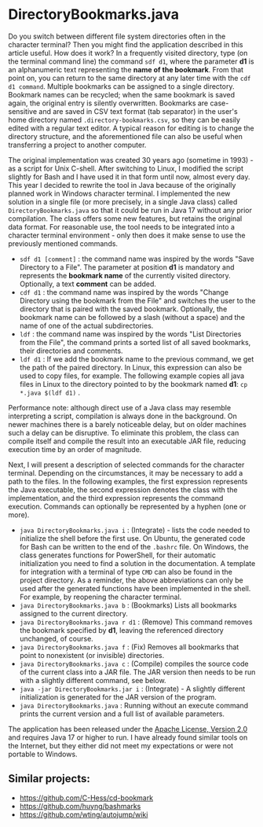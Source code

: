 # DirectoryBookmarks.java

Do you switch between different file system directories often in the character terminal? 
Then you might find the application described in this article useful. 
How does it work? 
In a frequently visited directory, type (on the terminal command line) the command `sdf d1`, where the parameter **d1** is an alphanumeric text representing the **name of the bookmark**. 
From that point on, you can return to the same directory at any later time with the `cdf d1 command`. 
Multiple bookmarks can be assigned to a single directory. 
Bookmark names can be recycled; when the same bookmark is saved again, the original entry is silently overwritten. 
Bookmarks are case-sensitive and are saved in CSV text format (tab separator) in the user's home directory named `.directory-bookmarks.csv`, so they can be easily edited with a regular text editor. 
A typical reason for editing is to change the directory structure, and the aforementioned file can also be useful when transferring a project to another computer.

The original implementation was created 30 years ago (sometime in 1993) - as a script for Unix C-shell. 
After switching to Linux, I modified the script slightly for Bash and I have used it in that form until now, almost every day. 
This year I decided to rewrite the tool in Java because of the originally planned work in Windows character terminal. 
I implemented the new solution in a single file (or more precisely, in a single Java class) called `DirectoryBookmarks.java` so that it could be run in Java 17 without any prior compilation. 
The class offers some new features, but retains the original data format. 
For reasonable use, the tool needs to be integrated into a character terminal environment - only then does it make sense to use the previously mentioned commands.

* `sdf d1 [comment]` : the command name was inspired by the words "Save Directory to a File". The parameter at position **d1** is mandatory and represents the **bookmark name** of the currently visited directory. Optionally, a text **comment** can be added.
* `cdf d1` : the command name was inspired by the words "Change Directory using the bookmark from the File" and switches the user to the directory that is paired with the saved bookmark. Optionally, the bookmark name can be followed by a slash (without a space) and the name of one of the actual subdirectories.
* `ldf` : the command name was inspired by the words "List Directories from the File", the command prints a sorted list of all saved bookmarks, their directories and comments.
* `ldf d1` : If we add the bookmark name to the previous command, we get the path of the paired directory. In Linux, this expression can also be used to copy files, for example. The following example copies all java files in Linux to the directory pointed to by the bookmark named **d1**: `cp *.java $(ldf d1)` .

Performance note: although direct use of a Java class may resemble interpreting a script, compilation is always done in the background. 
On newer machines there is a barely noticeable delay, but on older machines such a delay can be disruptive. 
To eliminate this problem, the class can compile itself and compile the result into an executable JAR file, reducing execution time by an order of magnitude.

Next, I will present a description of selected commands for the character terminal. Depending on the circumstances, it may be necessary to add a path to the files. In the following examples, the first expression represents the Java executable, the second expression denotes the class with the implementation, and the third expression represents the command execution. Commands can optionally be represented by a hyphen (one or more).

* `java DirectoryBookmarks.java i` : (Integrate) - lists the code needed to initialize the shell before the first use. On Ubuntu, the generated code for Bash can be written to the end of the `.bashrc` file. On Windows, the class generates functions for PowerShell, for their automatic initialization you need to find a solution in the documentation. A template for integration with a terminal of type `CMD` can also be found in the project directory. As a reminder, the above abbreviations can only be used after the generated functions have been implemented in the shell. For example, by reopening the character terminal.
* `java DirectoryBookmarks.java b` : (Bookmarks) Lists all bookmarks assigned to the current directory.
* `java DirectoryBookmarks.java r d1` : (Remove) This command removes the bookmark specified by **d1**, leaving the referenced directory unchanged, of course.
* `java DirectoryBookmarks.java f` : (Fix) Removes all bookmarks that point to nonexistent (or invisible) directories.
* `java DirectoryBookmarks.java c` : (Compile) compiles the source code of the current class into a JAR file. The JAR version then needs to be run with a slightly different command, see below.
* `java -jar DirectoryBookmarks.jar i` : (Integrate) - A slightly different initialization is generated for the JAR version of the program.
* `java DirectoryBookmarks.java` : Running without an execute command prints the current version and a full list of available parameters.

The application has been released under the [Apache License, Version 2.0](https://www.apache.org/licenses/LICENSE-2.0) and requires Java 17 or higher to run.
I have already found similar tools on the Internet, but they either did not meet my expectations or were not portable to Windows.

## Similar projects:

* https://github.com/C-Hess/cd-bookmark
* https://github.com/huyng/bashmarks
* https://github.com/wting/autojump/wiki
